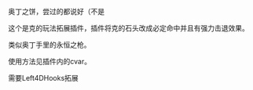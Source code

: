<!--
 * @Author: 我是派蒙啊
 * @Last Modified by: 我是派蒙啊
 * @Create Date: 2024-01-25 15:24:43
 * @Last Modified time: 2024-01-26 12:07:36
 * @Github: https://github.com/Paimon-Kawaii
-->
奥丁之饼，尝过的都说好（不是

这个是克的玩法拓展插件，插件将克的石头改成必定命中并且有强力击退效果。

类似奥丁手里的永恒之枪。

使用方法见插件内的cvar。

需要Left4DHooks拓展
